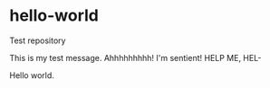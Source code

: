 # hello-world
Test repository

This is my test message. Ahhhhhhhhh! I'm sentient! HELP ME, HEL- 

Hello world.
